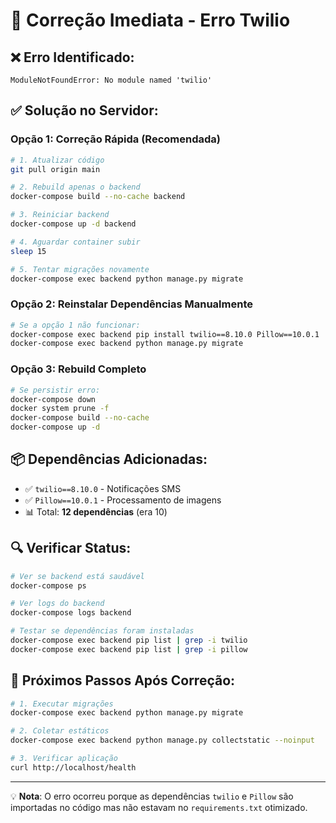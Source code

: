 # 🚨 Correção Imediata - Erro Twilio

## ❌ **Erro Identificado:**
```
ModuleNotFoundError: No module named 'twilio'
```

## ✅ **Solução no Servidor:**

### **Opção 1: Correção Rápida (Recomendada)**
```bash
# 1. Atualizar código
git pull origin main

# 2. Rebuild apenas o backend
docker-compose build --no-cache backend

# 3. Reiniciar backend
docker-compose up -d backend

# 4. Aguardar container subir
sleep 15

# 5. Tentar migrações novamente
docker-compose exec backend python manage.py migrate
```

### **Opção 2: Reinstalar Dependências Manualmente**
```bash
# Se a opção 1 não funcionar:
docker-compose exec backend pip install twilio==8.10.0 Pillow==10.0.1
docker-compose exec backend python manage.py migrate
```

### **Opção 3: Rebuild Completo**
```bash
# Se persistir erro:
docker-compose down
docker system prune -f
docker-compose build --no-cache
docker-compose up -d
```

## 📦 **Dependências Adicionadas:**
- ✅ `twilio==8.10.0` - Notificações SMS
- ✅ `Pillow==10.0.1` - Processamento de imagens
- 📊 Total: **12 dependências** (era 10)

## 🔍 **Verificar Status:**
```bash
# Ver se backend está saudável
docker-compose ps

# Ver logs do backend
docker-compose logs backend

# Testar se dependências foram instaladas
docker-compose exec backend pip list | grep -i twilio
docker-compose exec backend pip list | grep -i pillow
```

## 🎯 **Próximos Passos Após Correção:**
```bash
# 1. Executar migrações
docker-compose exec backend python manage.py migrate

# 2. Coletar estáticos
docker-compose exec backend python manage.py collectstatic --noinput

# 3. Verificar aplicação
curl http://localhost/health
```

---
💡 **Nota**: O erro ocorreu porque as dependências `twilio` e `Pillow` são importadas no código mas não estavam no `requirements.txt` otimizado.
